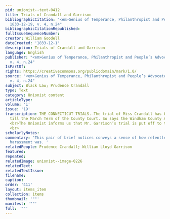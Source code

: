 ```yaml
---
pid: unionist--text-0412
title: Trials of Crandall and Garrison
bibliographicCitation: "<em>Genius of Temperance, Philanthropist and People’s Advocate</em>
  1833-12-19, v. 4, n.24"
bibliographicCitationRepublished: 
fullIssueSequenceNumber: 
creator: William Goodell
dateCreated: '1833-12-1'
description: Trials of Crandall and Garrison
language: English
publisher: "<em>Genius of Temperance, Philanthropist and People’s Advocate</em> 1833-12-19,
  v. 4, n.24"
IsPartOf: 
rights: https://creativecommons.org/publicdomain/mark/1.0/
source: "<em>Genius of Temperance, Philanthropist and People’s Advocate</em> 1833-12-19,
  v. 4, n.24"
subject: Black Law; Prudence Crandall
type: Text
category: Unionist content
articleType: 
volume: '1'
issue: '19'
transcription: THE CONNECTICUT TRIALS.—The trial of Miss Crandall has been postponed
  till the March Term of the County Court. So says the Windham County Advertiser.
  <br>The Unionist informs us that Mr. Garrison’s trial is put off to the same time.
  <br>
scholarlyNotes: 
commentary: 'This pair of brief notices conveys a sense of how relentless the legal
  harassment was. '
relatedPeople: Prudence Crandall; William Lloyd Garrison
featured: 
repeated: 
relatedImage: unionist--image-0226
relatedText: 
relatedTextIssue: 
filename: 
caption: 
order: '411'
layout: items_item
collection: items
thumbnail: '""'
manifest: '""'
full: '""'
---
```

